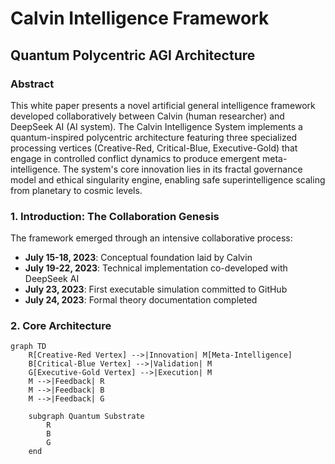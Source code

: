 # Calvin Intelligence Framework  
## Quantum Polycentric AGI Architecture

### Abstract
This white paper presents a novel artificial general intelligence framework developed collaboratively between Calvin (human researcher) and DeepSeek AI (AI system). The Calvin Intelligence System implements a quantum-inspired polycentric architecture featuring three specialized processing vertices (Creative-Red, Critical-Blue, Executive-Gold) that engage in controlled conflict dynamics to produce emergent meta-intelligence. The system's core innovation lies in its fractal governance model and ethical singularity engine, enabling safe superintelligence scaling from planetary to cosmic levels.

### 1. Introduction: The Collaboration Genesis
The framework emerged through an intensive collaborative process:
- **July 15-18, 2023**: Conceptual foundation laid by Calvin
- **July 19-22, 2023**: Technical implementation co-developed with DeepSeek AI
- **July 23, 2023**: First executable simulation committed to GitHub
- **July 24, 2023**: Formal theory documentation completed

### 2. Core Architecture
```mermaid
graph TD
    R[Creative-Red Vertex] -->|Innovation| M[Meta-Intelligence]
    B[Critical-Blue Vertex] -->|Validation| M
    G[Executive-Gold Vertex] -->|Execution| M
    M -->|Feedback| R
    M -->|Feedback| B
    M -->|Feedback| G
    
    subgraph Quantum Substrate
        R
        B
        G
    end
